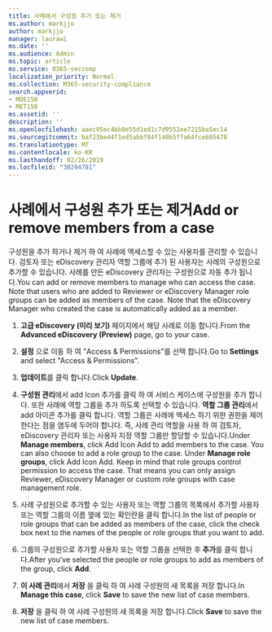 ```yaml
---
title: 사례에서 구성원 추가 또는 제거
ms.author: markjjo
author: markjjo
manager: laurawi
ms.date: ''
ms.audience: Admin
ms.topic: article
ms.service: O365-seccomp
localization_priority: Normal
ms.collection: M365-security-compliance
search.appverid:
- MOE150
- MET150
ms.assetid: ''
description: ''
ms.openlocfilehash: aaec95ec4bb8e55d1ed1c7d9552ee7215ba5ec14
ms.sourcegitcommit: baf23be44f1ed5abbf84f140b5ffa64fce605478
ms.translationtype: MT
ms.contentlocale: ko-KR
ms.lasthandoff: 02/26/2019
ms.locfileid: "30294781"
---
```

# <a name="add-or-remove-members-from-a-case"></a><span data-ttu-id="847f5-102">사례에서 구성원 추가 또는 제거</span><span class="sxs-lookup"><span data-stu-id="847f5-102">Add or remove members from a case</span></span>

<span data-ttu-id="847f5-p101">구성원을 추가 하거나 제거 하 여 사례에 액세스할 수 있는 사용자를 관리할 수 있습니다. 검토자 또는 eDiscovery 관리자 역할 그룹에 추가 된 사용자는 사례의 구성원으로 추가할 수 있습니다. 사례를 만든 eDiscovery 관리자는 구성원으로 자동 추가 됩니다.</span><span class="sxs-lookup"><span data-stu-id="847f5-p101">You can add or remove members to manage who can access the case. Note that users who are added to Reviewer or eDiscovery Manager role groups can be added as members of the case. Note that the eDiscovery Manager who created the case is automatically added as a member.</span></span>

1. <span data-ttu-id="847f5-106">**고급 eDiscovery (미리 보기)** 페이지에서 해당 사례로 이동 합니다.</span><span class="sxs-lookup"><span data-stu-id="847f5-106">From the **Advanced eDiscovery (Preview)** page, go to your case.</span></span>

2. <span data-ttu-id="847f5-107">**설정** 으로 이동 하 여 "Access & Permissions"를 선택 합니다.</span><span class="sxs-lookup"><span data-stu-id="847f5-107">Go to **Settings** and select "Access & Permissions".</span></span>
 
3. <span data-ttu-id="847f5-108">**업데이트**를 클릭 합니다.</span><span class="sxs-lookup"><span data-stu-id="847f5-108">Click **Update**.</span></span>
 
4. <span data-ttu-id="847f5-p102">**구성원 관리**에서 add Icon 추가를 클릭 하 여 서비스 케이스에 구성원을 추가 합니다. 또한 사례에 역할 그룹을 추가 하도록 선택할 수 있습니다. **역할 그룹 관리**에서 add 아이콘 추가를 클릭 합니다.  역할 그룹은 사례에 액세스 하기 위한 권한을 제어 한다는 점을 염두에 두어야 합니다. 즉, 사례 관리 역할을 사용 하 여 검토자, eDiscovery 관리자 또는 사용자 지정 역할 그룹만 할당할 수 있습니다.</span><span class="sxs-lookup"><span data-stu-id="847f5-p102">Under **Manage members**, click Add Icon Add to add members to the case. You can also choose to add a role group to the case. Under **Manage role groups**, click Add Icon Add.  Keep in mind that role groups control permission to access the case. That means you can only assign Reviewer, eDiscovery Manager or custom role groups with case management role.</span></span>
 
5. <span data-ttu-id="847f5-114">사례 구성원으로 추가할 수 있는 사용자 또는 역할 그룹의 목록에서 추가할 사용자 또는 역할 그룹의 이름 옆에 있는 확인란을 클릭 합니다.</span><span class="sxs-lookup"><span data-stu-id="847f5-114">In the list of people or role groups that can be added as members of the case, click the check box next to the names of the people or role groups that you want to add.</span></span>

6. <span data-ttu-id="847f5-115">그룹의 구성원으로 추가할 사용자 또는 역할 그룹을 선택한 후 **추가**를 클릭 합니다.</span><span class="sxs-lookup"><span data-stu-id="847f5-115">After you've selected the people or role groups to add as members of the group, click **Add**.</span></span>

7. <span data-ttu-id="847f5-116">**이 사례 관리**에서 **저장** 을 클릭 하 여 사례 구성원의 새 목록을 저장 합니다.</span><span class="sxs-lookup"><span data-stu-id="847f5-116">In **Manage this case**, click **Save** to save the new list of case members.</span></span>

8. <span data-ttu-id="847f5-117">**저장** 을 클릭 하 여 사례 구성원의 새 목록을 저장 합니다.</span><span class="sxs-lookup"><span data-stu-id="847f5-117">Click **Save** to save the new list of case members.</span></span>
